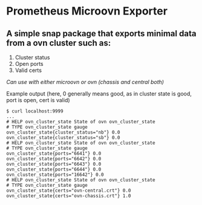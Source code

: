 # Prometheus Microovn Exporter

## A simple snap package that exports minimal data from a ovn cluster such as:
1. Cluster status
2. Open ports
3. Valid certs

*Can use with either microovn or ovn (chassis and central both)*

Example output (here, 0 generally means good, as in cluster state is good, port is open, cert is valid)

```console
$ curl localhost:9999
...
# HELP ovn_cluster_state State of ovn ovn_cluster_state
# TYPE ovn_cluster_state gauge
ovn_cluster_state{cluster_status="nb"} 0.0
ovn_cluster_state{cluster_status="sb"} 0.0
# HELP ovn_cluster_state State of ovn ovn_cluster_state
# TYPE ovn_cluster_state gauge
ovn_cluster_state{ports="6641"} 0.0
ovn_cluster_state{ports="6642"} 0.0
ovn_cluster_state{ports="6643"} 0.0
ovn_cluster_state{ports="6644"} 0.0
ovn_cluster_state{ports="16642"} 0.0
# HELP ovn_cluster_state State of ovn ovn_cluster_state
# TYPE ovn_cluster_state gauge
ovn_cluster_state{certs="ovn-central.crt"} 0.0
ovn_cluster_state{certs="ovn-chassis.crt"} 1.0
```
